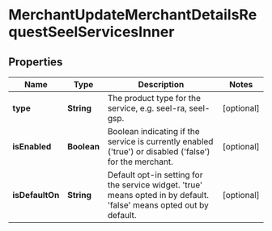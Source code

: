 

# MerchantUpdateMerchantDetailsRequestSeelServicesInner


## Properties

| Name | Type | Description | Notes |
|------------ | ------------- | ------------- | -------------|
|**type** | **String** | The product type for the service, e.g. seel-ra, seel-gsp. |  [optional] |
|**isEnabled** | **Boolean** | Boolean indicating if the service is currently enabled (&#39;true&#39;) or disabled (&#39;false&#39;) for the merchant. |  [optional] |
|**isDefaultOn** | **String** | Default opt-in setting for the service widget. &#39;true&#39; means opted in by default. &#39;false&#39; means opted out by default. |  [optional] |



